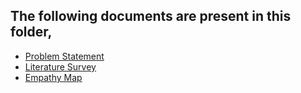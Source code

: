 ## The following documents are present in this folder,
- [Problem Statement](./Problem-Statement.pdf)
- [Literature Survey](./Literature-Survey.pdf)
- [Empathy Map](./Empathy-Map)
